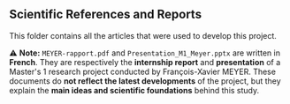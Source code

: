 ## Scientific References and Reports

This folder contains all the articles that were used to develop this project.

⚠️ **Note:** `MEYER-rapport.pdf` and `Presentation_M1_Meyer.pptx` are written in **French**. They are respectively the **internship report** and **presentation** of a Master's 1 research project conducted by François-Xavier MEYER. These documents do **not reflect the latest developments** of the project, but they explain the **main ideas and scientific foundations** behind this study.
